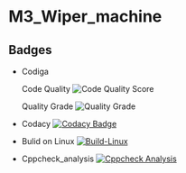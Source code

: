 # M3_Wiper_machine
## Badges

* Codiga 
 
 
    
    
    Code Quality ![Code Quality Score](https://api.codiga.io/project/33393/score/svg)
     
     
     Quality Grade ![Quality Grade](https://api.codiga.io/project/33393/status/svg)     





* Codacy [![Codacy Badge](https://app.codacy.com/project/badge/Grade/c75e6d1ed54b452398eb7ae8b3c413e0)](https://www.codacy.com/gh/leenesh7/M3_Wiper_machine/dashboard?utm_source=github.com&amp;utm_medium=referral&amp;utm_content=leenesh7/M3_Wiper_machine&amp;utm_campaign=Badge_Grade)
     
                  



* Bulid on Linux  [![Build-Linux](https://github.com/dineshkumar-t-dk/M3_Wiper_control_system/actions/workflows/Bulid%20on%20Linux.yml/badge.svg)](https://github.com/dineshkumar-t-dk/M3_Wiper_control_system/actions/workflows/Bulid%20on%20Linux.yml)



* Cppcheck_analysis [![Cppcheck Analysis](https://github.com/dineshkumar-t-dk/M3_Wiper_control_system/actions/workflows/Cppcheck_analysis.yml/badge.svg)](https://github.com/dineshkumar-t-dk/M3_Wiper_control_system/actions/workflows/Cppcheck_analysis.yml)
